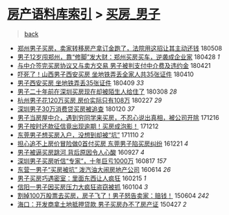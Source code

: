 [房产语料库索引](../../README.md)  > [买房_男子](买房_男子.md)
====
> [back](../README.md)

- [郑州男子买房，卖家转移房产拿订金跑了，法院用这招让其主动还钱](http://jkwz.applinzi.com/ittc/7100801519341536263.html#%E9%83%91%E5%B7%9E%E7%94%B7%E5%AD%90%E4%B9%B0%E6%88%BF%EF%BC%8C%E5%8D%96%E5%AE%B6%E8%BD%AC%E7%A7%BB%E6%88%BF%E4%BA%A7%E6%8B%BF%E8%AE%A2%E9%87%91%E8%B7%91%E4%BA%86%EF%BC%8C%E6%B3%95%E9%99%A2%E7%94%A8%E8%BF%99%E6%8B%9B%E8%AE%A9%E5%85%B6%E4%B8%BB%E5%8A%A8%E8%BF%98%E9%92%B1) 180508  
- [男子12岁闯郑州，靠“修脚”发大财：郑州买房买车，逆袭成企业家](http://jkwz.applinzi.com/ittc/7096948910495106055.html#%E7%94%B7%E5%AD%9012%E5%B2%81%E9%97%AF%E9%83%91%E5%B7%9E%EF%BC%8C%E9%9D%A0%E2%80%9C%E4%BF%AE%E8%84%9A%E2%80%9D%E5%8F%91%E5%A4%A7%E8%B4%A2%EF%BC%9A%E9%83%91%E5%B7%9E%E4%B9%B0%E6%88%BF%E4%B9%B0%E8%BD%A6%EF%BC%8C%E9%80%86%E8%A2%AD%E6%88%90%E4%BC%81%E4%B8%9A%E5%AE%B6) 180428 *1* 
- [与中介签完买房协议又与卖方交易 男子被判支付中介费及违约金](http://jkwz.applinzi.com/ittc/7094386813231957003.html#%E4%B8%8E%E4%B8%AD%E4%BB%8B%E7%AD%BE%E5%AE%8C%E4%B9%B0%E6%88%BF%E5%8D%8F%E8%AE%AE%E5%8F%88%E4%B8%8E%E5%8D%96%E6%96%B9%E4%BA%A4%E6%98%93+%E7%94%B7%E5%AD%90%E8%A2%AB%E5%88%A4%E6%94%AF%E4%BB%98%E4%B8%AD%E4%BB%8B%E8%B4%B9%E5%8F%8A%E8%BF%9D%E7%BA%A6%E9%87%91) 180421  
- [吓死了！山西男子西安买房 坐地铁弄丢全家人共35张证件](http://jkwz.applinzi.com/ittc/7090294839776379910.html#%E5%90%93%E6%AD%BB%E4%BA%86%EF%BC%81%E5%B1%B1%E8%A5%BF%E7%94%B7%E5%AD%90%E8%A5%BF%E5%AE%89%E4%B9%B0%E6%88%BF+%E5%9D%90%E5%9C%B0%E9%93%81%E5%BC%84%E4%B8%A2%E5%85%A8%E5%AE%B6%E4%BA%BA%E5%85%B135%E5%BC%A0%E8%AF%81%E4%BB%B6) 180410  
- [男子西安买房 坐地铁弄丢35张证件](http://jkwz.applinzi.com/ittc/7090030147782837259.html#%E7%94%B7%E5%AD%90%E8%A5%BF%E5%AE%89%E4%B9%B0%E6%88%BF+%E5%9D%90%E5%9C%B0%E9%93%81%E5%BC%84%E4%B8%A235%E5%BC%A0%E8%AF%81%E4%BB%B6) 180409 *33* 
- [男子二十年前在深圳买房现在却被陌生人给住了](http://jkwz.applinzi.com/ittc/7078025601858667530.html#%E7%94%B7%E5%AD%90%E4%BA%8C%E5%8D%81%E5%B9%B4%E5%89%8D%E5%9C%A8%E6%B7%B1%E5%9C%B3%E4%B9%B0%E6%88%BF%E7%8E%B0%E5%9C%A8%E5%8D%B4%E8%A2%AB%E9%99%8C%E7%94%9F%E4%BA%BA%E7%BB%99%E4%BD%8F%E4%BA%86) 180308 *28* 
- [杭州男子花120万买房 房价实际只有108万](http://jkwz.applinzi.com/ittc/7074694148219470855.html#%E6%9D%AD%E5%B7%9E%E7%94%B7%E5%AD%90%E8%8A%B1120%E4%B8%87%E4%B9%B0%E6%88%BF+%E6%88%BF%E4%BB%B7%E5%AE%9E%E9%99%85%E5%8F%AA%E6%9C%89108%E4%B8%87) 180227 *29* 
- [深圳男子30万消费贷买房被追查](http://jkwz.applinzi.com/ittc/7060791620306207761.html#%E6%B7%B1%E5%9C%B3%E7%94%B7%E5%AD%9030%E4%B8%87%E6%B6%88%E8%B4%B9%E8%B4%B7%E4%B9%B0%E6%88%BF%E8%A2%AB%E8%BF%BD%E6%9F%A5) 180120 *37* 
- [男子当房屋中介，遇到穷同学来买房，不忍心说出真相，被公司开除](http://jkwz.applinzi.com/ittc/7047721353417851921.html#%E7%94%B7%E5%AD%90%E5%BD%93%E6%88%BF%E5%B1%8B%E4%B8%AD%E4%BB%8B%EF%BC%8C%E9%81%87%E5%88%B0%E7%A9%B7%E5%90%8C%E5%AD%A6%E6%9D%A5%E4%B9%B0%E6%88%BF%EF%BC%8C%E4%B8%8D%E5%BF%8D%E5%BF%83%E8%AF%B4%E5%87%BA%E7%9C%9F%E7%9B%B8%EF%BC%8C%E8%A2%AB%E5%85%AC%E5%8F%B8%E5%BC%80%E9%99%A4) 171216  
- [男子按时还款征信竟出现逾期！买房成泡影！](http://jkwz.applinzi.com/ittc/7046125390345536528.html#%E7%94%B7%E5%AD%90%E6%8C%89%E6%97%B6%E8%BF%98%E6%AC%BE%E5%BE%81%E4%BF%A1%E7%AB%9F%E5%87%BA%E7%8E%B0%E9%80%BE%E6%9C%9F%EF%BC%81%E4%B9%B0%E6%88%BF%E6%88%90%E6%B3%A1%E5%BD%B1%EF%BC%81) 171212  
- [东莞男子想买房入户，没想到却被“坑”](http://jkwz.applinzi.com/ittc/7034257140838040592.html#%E4%B8%9C%E8%8E%9E%E7%94%B7%E5%AD%90%E6%83%B3%E4%B9%B0%E6%88%BF%E5%85%A5%E6%88%B7%EF%BC%8C%E6%B2%A1%E6%83%B3%E5%88%B0%E5%8D%B4%E8%A2%AB%E2%80%9C%E5%9D%91%E2%80%9D) 171110 *2* 
- [担心追不上房价冒险做0首付买房 东莞男子陷买房纠纷](http://jkwz.applinzi.com/ittc/6914029710387708932.html#%E6%8B%85%E5%BF%83%E8%BF%BD%E4%B8%8D%E4%B8%8A%E6%88%BF%E4%BB%B7%E5%86%92%E9%99%A9%E5%81%9A0%E9%A6%96%E4%BB%98%E4%B9%B0%E6%88%BF+%E4%B8%9C%E8%8E%9E%E7%94%B7%E5%AD%90%E9%99%B7%E4%B9%B0%E6%88%BF%E7%BA%A0%E7%BA%B7) 161221 *4* 
- [男子被逼买房跳河 背后原因令人心酸](http://jkwz.applinzi.com/ittc/6882562146059158533.html#%E7%94%B7%E5%AD%90%E8%A2%AB%E9%80%BC%E4%B9%B0%E6%88%BF%E8%B7%B3%E6%B2%B3+%E8%83%8C%E5%90%8E%E5%8E%9F%E5%9B%A0%E4%BB%A4%E4%BA%BA%E5%BF%83%E9%85%B8) 160927 *4* 
- [深圳男子买房听信“专家”，十年巨亏1000万](http://jkwz.applinzi.com/ittc/6867375465152644101.html#%E6%B7%B1%E5%9C%B3%E7%94%B7%E5%AD%90%E4%B9%B0%E6%88%BF%E5%90%AC%E4%BF%A1%E2%80%9C%E4%B8%93%E5%AE%B6%E2%80%9D%EF%BC%8C%E5%8D%81%E5%B9%B4%E5%B7%A8%E4%BA%8F1000%E4%B8%87) 160817 *157* 
- [东营一男子“买房被坑” 泼汽油大闹房地产公司](http://jkwz.applinzi.com/ittc/6843581200475882500.html#%E4%B8%9C%E8%90%A5%E4%B8%80%E7%94%B7%E5%AD%90%E2%80%9C%E4%B9%B0%E6%88%BF%E8%A2%AB%E5%9D%91%E2%80%9D+%E6%B3%BC%E6%B1%BD%E6%B2%B9%E5%A4%A7%E9%97%B9%E6%88%BF%E5%9C%B0%E4%BA%A7%E5%85%AC%E5%8F%B8) 160614 *26* 
- [男子买房巧遇密室：里面东西让人疯狂](http://jkwz.applinzi.com/ittc/6799136183032480773.html#%E7%94%B7%E5%AD%90%E4%B9%B0%E6%88%BF%E5%B7%A7%E9%81%87%E5%AF%86%E5%AE%A4%EF%BC%9A%E9%87%8C%E9%9D%A2%E4%B8%9C%E8%A5%BF%E8%AE%A9%E4%BA%BA%E7%96%AF%E7%8B%82) 160215 *1* 
- [信阳一男子因买房压力大疯狂盗窃被抓](http://jkwz.applinzi.com/ittc/6783500439245030404.html#%E4%BF%A1%E9%98%B3%E4%B8%80%E7%94%B7%E5%AD%90%E5%9B%A0%E4%B9%B0%E6%88%BF%E5%8E%8B%E5%8A%9B%E5%A4%A7%E7%96%AF%E7%8B%82%E7%9B%97%E7%AA%83%E8%A2%AB%E6%8A%93) 160104 *3* 
- [割掉100万股票去买房，房子飞了！男子怒告卖家：赔钱！](http://jkwz.applinzi.com/ittc/547650611419802855.html#%E5%89%B2%E6%8E%89100%E4%B8%87%E8%82%A1%E7%A5%A8%E5%8E%BB%E4%B9%B0%E6%88%BF%EF%BC%8C%E6%88%BF%E5%AD%90%E9%A3%9E%E4%BA%86%EF%BC%81%E7%94%B7%E5%AD%90%E6%80%92%E5%91%8A%E5%8D%96%E5%AE%B6%EF%BC%9A%E8%B5%94%E9%92%B1%EF%BC%81) 150604 *242* 
- [海口：开发商拿土地抵押贷款 男子买房办不了房产证](http://jkwz.applinzi.com/ittc/547650611401560476.html#%E6%B5%B7%E5%8F%A3%EF%BC%9A%E5%BC%80%E5%8F%91%E5%95%86%E6%8B%BF%E5%9C%9F%E5%9C%B0%E6%8A%B5%E6%8A%BC%E8%B4%B7%E6%AC%BE+%E7%94%B7%E5%AD%90%E4%B9%B0%E6%88%BF%E5%8A%9E%E4%B8%8D%E4%BA%86%E6%88%BF%E4%BA%A7%E8%AF%81) 150427 *2* 
